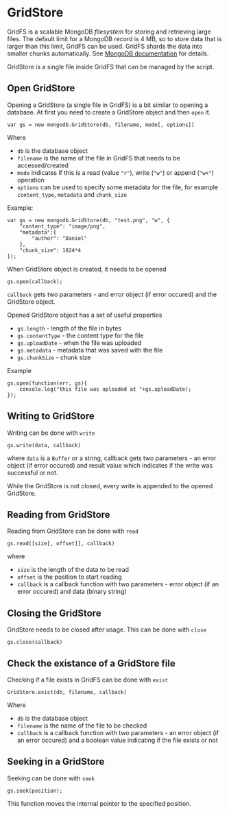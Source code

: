 GridStore
======

GridFS is a scalable MongoDB *filesystem* for storing and retrieving large files. The default limit for a MongoDB record is
4 MB, so to store data that is larger than this limit, GridFS can be used. GridFS shards the data into smaller chunks automatically. 
See [MongoDB documentation](http://www.mongodb.org/display/DOCS/GridFS+Specification) for details.

GridStore is a single file inside GridFS that can be managed by the script.

## Open GridStore

Opening a GridStore (a single file in GridFS) is a bit similar to opening a database. At first you need to create a GridStore object and then `open` it. 

    var gs = new mongodb.GridStore(db, filename, mode[, options])

Where

  * `db` is the database object
  * `filename` is the name of the file in GridFS that needs to be accessed/created
  * `mode` indicates if this is a read (value `"r"`), write (`"w"`) or append (`"w+"`) operation
  * `options` can be used to specify some metadata for the file, for example `content_type`, `metadata` and `chunk_size`

Example:

    var gs = new mongodb.GridStore(db, "test.png", "w", {
        "content_type": "image/png",
        "metadata":{
            "author": "Daniel"
        },
        "chunk_size": 1024*4
    });

When GridStore object is created, it needs to be opened

    gs.open(callback);
    
`callback` gets two parameters - and error object (if error occured) and the GridStore object.

Opened GridStore object has a set of useful properties

  * `gs.length` - length of the file in bytes
  * `gs.contentType` - the content type for the file
  * `gs.uploadDate` - when the file was uploaded
  * `gs.metadata` - metadata that was saved with the file
  * `gs.chunkSize` - chunk size

Example

    gs.open(function(err, gs){
        console.log("this file was uploaded at "+gs.uploadDate);
    });

## Writing to GridStore

Writing can be done with `write`

    gs.write(data, callback)
    
where `data` is a `Buffer` or a string, callback gets two parameters - an error object (if error occured) and result value which indicates if the write was successful or not.

While the GridStore is not closed,  every write is appended to the opened GridStore.

## Reading from GridStore

Reading from GridStore can be done with `read`

    gs.read([size[, offset]], callback)
    
where

  * `size` is the length of the data to be read
  * `offset` is the position to start reading
  * `callback` is a callback function with two parameters - error object (if an error occured) and data (binary string)
  
## Closing the GridStore

GridStore needs to be closed after usage. This can be done with `close`

    gs.close(callback)
    
## Check the existance of a GridStore file

Checking if a file exists in GridFS can be done with `exist`

    GridStore.exist(db, filename, callback)
    
Where

  * `db` is the database object
  * `filename` is the name of the file to be checked
  * `callback` is a callback function with two parameters - an error object (if an error occured) and a boolean value indicating if the file exists or not
  
## Seeking in a GridStore

Seeking can be done with `seek`

    gs.seek(position);

This function moves the internal pointer to the specified position.
